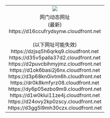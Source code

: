 ﻿<table>
  <tr></tr>
  <tr><td colspan=2 align=center><img src="https://d16ccufrydsynw.cloudfront.net/Up/oGate.jpg" /></td></tr>
  <tr><td colspan=2 align=center>网门动态网址<br/>(最新)
<br>https://d16ccufrydsynw.cloudfront.net
<br/><br/>(以下网址可能失效)
<br>https://dzjsq5h6qrkq9.cloudfront.net
<br>https://d35v5palla37d2.cloudfront.net
<br>https://d2puvcbihmyjmz.cloudfront.net
<br>https://d1ok6basi2j6nx.cloudfront.net
<br>https://d3p68kn0ivtm6h.cloudfront.net
<br>https://dr0k8kmfyrz08.cloudfront.net
<br>https://dy6p05ezbo9m9.cloudfront.net
<br>https://d1w0klui11ze4j.cloudfront.net
<br>https://d24ovy2kp0zscy.cloudfront.net
<br>https://d3gg5l9mh30czx.cloudfront.net
    </td>
  </tr>
</table>
